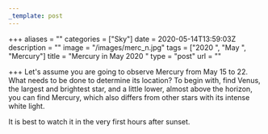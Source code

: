 ```yaml
---
_template: post
---
```


+++
aliases = ""
categories = ["Sky"]
date = 2020-05-14T13:59:03Z
description = ""
image = "/images/merc_n.jpg"
tags = ["2020 ", "May ", "Mercury"]
title = "Mercury in May 2020 "
type = "post"
url = ""

+++
Let's assume you are going to observe Mercury from May 15 to 22. What needs to be done to determine its location? To begin with, find Venus, the largest and brightest star, and a little lower, almost above the horizon, you can find Mercury, which also differs from other stars with its intense white light.  
  
It is best to watch it in the very first hours after sunset.
